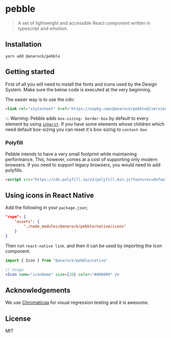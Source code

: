 # pebble

> A set of lightweight and accessible React component written in typescript and emotion.

## Installation

```
yarn add @anarock/pebble
```

## Getting started

First of all you will need to install the fonts and icons used by the Design System.
Make sure the below code is executed at the very beginning.

The easier way is to use the cdn:

```html
<link rel="stylesheet" href="https://unpkg.com/@anarock/pebble@[version]/dist/pebble.css"/>
```

:boom: Warning: Pebble adds `box-sizing: border-box` by default to every element by using [`inherit`](https://css-tricks.com/inheriting-box-sizing-probably-slightly-better-best-practice/).
If you have some elements whose children which need default box-sizing you can reset it's box-sizing to `content-box`

### Polyfill

Pebble intends to have a very small footprint while maintaining performance.
This, however, comes at a cost of supporting only modern browsers. If you need to support legacy browsers, you would need to add polyfills.

```html
<script src="https://cdn.polyfill.io/v2/polyfill.min.js?features=default,Array.prototype.find,Array.prototype.findIndex,IntersectionObserver,Intl.~locale.en"></script>
```

## Using icons in React Native

Add the following in your `package.json`;

```json
"rnpm": {
    "assets": {
        "./node_modules/@anarock/pebble/native/icons"
    }
}
```

Then run `react-native link`.
and then it can be used by importing the Icon component.

```jsx
import { Icon } from "@anarock/pebble/native"

// Usage
<Icon name="iconName" size={20} color="#000000" />
```
## Acknowledgements

We use [Chromaticqa](https://www.chromaticqa.com/) for visual regression testing and it is awesome.

## License

MIT
